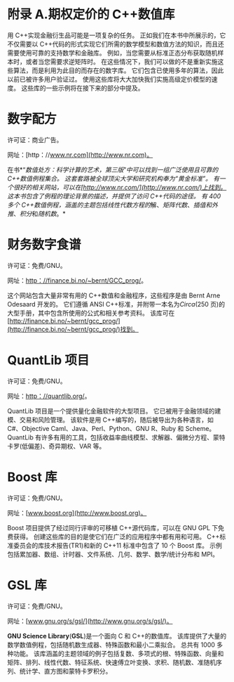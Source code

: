 # 附录 A.期权定价的 C++数值库

用 C++实现金融衍生品可能是一项复杂的任务。 正如我们在本书中所展示的，它不仅需要以 C++代码的形式实现它们所需的数学模型和数值方法的知识，而且还需要使用可靠的支持数学和金融库。 例如，当您需要从标准正态分布获取随机样本时，或者当您需要求逆矩阵时。 在这些情况下，我们可以做的不是重新实施这些算法，而是利用为此目的而存在的数字库。 它们包含已使用多年的算法，因此以前已被许多用户验证过。 使用这些库将大大加快我们实施高级定价模型的速度。 这些库的一些示例将在接下来的部分中提及。

# 数字配方

许可证：商业广告。

网址：[http：//www.nr.com](http://www.nr.com)。

在书*“*数值处方：科学计算的艺术，第三版*”*中可以找到一组广泛使用且可靠的 C++数值例程集合。 这套套路被全球顶尖大学和研究机构奉为“黄金标准”。 有一个很好的相关网站，可以在[http://www.nr.com/](http://www.nr.com/)上找到。 这本书包含了例程的理论背景的描述，并提供了访问 C++代码的途径。 有 400 多个 C++数值例程，涵盖的主题包括线性代数方程的*解、*矩阵代数*、*插值和外推*、*积分*和*随机数*。*

# 财务数字食谱

许可证：免费/GNU。

网址：[http：//finance.bi.no/~bernt/GCC_prog/](http://finance.bi.no/~bernt/gcc_prog/)。

这个网站包含大量非常有用的 C++数值和金融程序，这些程序是由 Bernt Arne Odesaard 开发的。 它们遵循 ANSI C++标准，并附带一本名为*Circa*(250 页)的大型手册，其中包含所使用的公式和相关参考资料。 该库可在[http://finance.bi.no/~bernt/gcc_prog/](http://finance.bi.no/~bernt/gcc_prog/)找到。

# QuantLib 项目

许可证：免费/GNU。

网址：[http：//quantlib.org/](http://quantlib.org/)。

QuantLib 项目是一个提供量化金融软件的大型项目。 它已被用于金融领域的建模、交易和风险管理。 该软件是用 C++编写的，随后被导出为各种语言，如 C#、Objective Caml、Java、Perl、Python、GNU R、Ruby 和 Scheme。 QuantLib 有许多有用的工具，包括收益率曲线模型、求解器、偏微分方程、蒙特卡罗(低偏差)、奇异期权、VAR 等。

# Boost 库

许可证：免费/GNU。

网址：[www.boost.org](http://www.boost.org)。

Boost 项目提供了经过同行评审的可移植 C++源代码库，可以在 GNU GPL 下免费获得。 创建这些库的目的是使它们在广泛的应用程序中都有用和可用。 C++标准委员会的库技术报告(TR1)和新的 C++11 标准中包含了 10 个 Boost 库。 示例包括累加器、数组、计时器、文件系统、几何、数学、数学/统计分布和 MPI。

# GSL 库

许可证：免费/GNU。

网址：[www.gnu.org/s/gsl/](http://www.gnu.org/s/gsl/)。

**GNU Science Library**(**GSL**)是一个面向 C 和 C++的数值库。 该库提供了大量的数学数值例程，包括随机数生成器、特殊函数和最小二乘拟合。 总共有 1000 多种功能。 该库涵盖的主题领域的例子包括复数、多项式的根、特殊函数、向量和矩阵、排列、线性代数、特征系统、快速傅立叶变换、求积、随机数、准随机序列、统计学、直方图和蒙特卡罗积分。